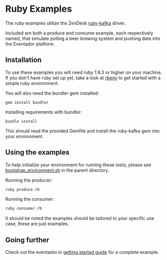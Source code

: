 # Ruby Examples

The ruby examples utilize the ZenDesk [ruby-kafka](https://github.com/zendesk/ruby-kafka) driver.

Included are both a produce and consume example, each respectively named, that simulate polling a beer brewing system and pushing data into the Eventador platform.

## Installation

To use these examples you will need ruby 1.9.3 or higher on your machine.  If you don't have ruby set up yet, take a look at [rbenv](https://github.com/rbenv/rbenv) to get started with a simple ruby environment.

You will also need the bundler gem installed:

```
gem install bundler
```

Installing requirements with bundler:

```
bundle install
```

This should read the provided Gemfile and install the ruby-kafka gem into your environment.

## Using the examples

To help initialize your environment for running these tests, please see [bootstrap_environment.sh](https://github.com/Eventador/examples/blob/master/bootstrap_environment.sh) in the parent directory.

Running the producer:

```bash
ruby produce.rb
```

Running the consumer:

```bash
ruby consumer.rb
```

It should be noted the examples should be tailored to your specific use case, these are just examples.

## Going further

Check out the eventador.io [getting started guide](https://eventador.github.io/documentation/getting_started_guide.html) for a complete example.
